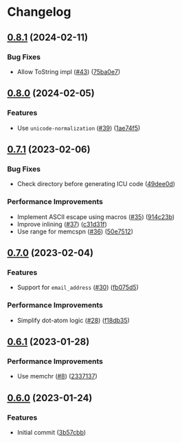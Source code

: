 # Changelog

## [0.8.1](https://github.com/mathematic-inc/addr-spec-rs/compare/v0.8.0...v0.8.1) (2024-02-11)


### Bug Fixes

* Allow ToString impl ([#43](https://github.com/mathematic-inc/addr-spec-rs/issues/43)) ([75ba0e7](https://github.com/mathematic-inc/addr-spec-rs/commit/75ba0e7527b3934a1e81def5d9075b70f568e914))

## [0.8.0](https://github.com/mathematic-inc/addr-spec-rs/compare/v0.7.1...v0.8.0) (2024-02-05)


### Features

* Use `unicode-normalization` ([#39](https://github.com/mathematic-inc/addr-spec-rs/issues/39)) ([1ae74f5](https://github.com/mathematic-inc/addr-spec-rs/commit/1ae74f57ff96403b92e60053e82945853188dab0))

## [0.7.1](https://github.com/mathematic-inc/addr-spec-rs/compare/v0.7.0...v0.7.1) (2023-02-06)


### Bug Fixes

* Check directory before generating ICU code ([49dee0d](https://github.com/mathematic-inc/addr-spec-rs/commit/49dee0d6f9b28a105983ac2f7250f3470be99683))


### Performance Improvements

* Implement ASCII escape using macros ([#35](https://github.com/mathematic-inc/addr-spec-rs/issues/35)) ([914c23b](https://github.com/mathematic-inc/addr-spec-rs/commit/914c23bc6987fca5519e83ed1424eeed8aa2d7ca))
* Improve inlining ([#37](https://github.com/mathematic-inc/addr-spec-rs/issues/37)) ([c31d31f](https://github.com/mathematic-inc/addr-spec-rs/commit/c31d31f7d5545cf7072300c2a6deb573b0e4e835))
* Use range for memcspn ([#36](https://github.com/mathematic-inc/addr-spec-rs/issues/36)) ([50e7512](https://github.com/mathematic-inc/addr-spec-rs/commit/50e751214cbf5f21a39517ae91df0ba60bcafedd))

## [0.7.0](https://github.com/mathematic-inc/addr-spec-rs/compare/v0.6.1...v0.7.0) (2023-02-04)


### Features

* Support for `email_address` ([#30](https://github.com/mathematic-inc/addr-spec-rs/issues/30)) ([fb075d5](https://github.com/mathematic-inc/addr-spec-rs/commit/fb075d5ffdcb9b28457cf20a7d881451eff4c7cd))


### Performance Improvements

* Simplify dot-atom logic ([#28](https://github.com/mathematic-inc/addr-spec-rs/issues/28)) ([f18db35](https://github.com/mathematic-inc/addr-spec-rs/commit/f18db358c9a0db006e91ac324a2d989f845aacb8))

## [0.6.1](https://github.com/mathematic-inc/addr-spec-rs/compare/v0.6.0...v0.6.1) (2023-01-28)


### Performance Improvements

* Use memchr ([#8](https://github.com/mathematic-inc/addr-spec-rs/issues/8)) ([2337137](https://github.com/mathematic-inc/addr-spec-rs/commit/2337137e5e5aefe10706d374d888fa08e4e4a243))

## [0.6.0](https://github.com/mathematic-inc/addr-spec-rs/commits/v0.6.0) (2023-01-24)


### Features

* Initial commit ([3b57cbb](https://github.com/mathematic-inc/addr-spec-rs/commit/3b57cbba07ecfb7d8ace80146abeda90797326c8))
